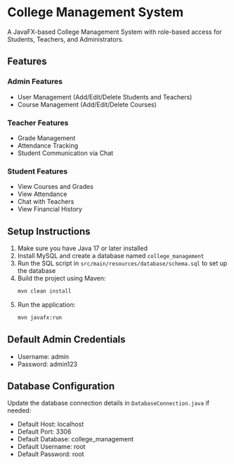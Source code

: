 # College Management System

A JavaFX-based College Management System with role-based access for Students, Teachers, and Administrators.

## Features

### Admin Features
- User Management (Add/Edit/Delete Students and Teachers)
- Course Management (Add/Edit/Delete Courses)

### Teacher Features
- Grade Management
- Attendance Tracking
- Student Communication via Chat

### Student Features
- View Courses and Grades
- View Attendance
- Chat with Teachers
- View Financial History

## Setup Instructions

1. Make sure you have Java 17 or later installed
2. Install MySQL and create a database named `college_management`
3. Run the SQL script in `src/main/resources/database/schema.sql` to set up the database
4. Build the project using Maven:
   ```bash
   mvn clean install
   ```
5. Run the application:
   ```bash
   mvn javafx:run
   ```

## Default Admin Credentials
- Username: admin
- Password: admin123

## Database Configuration
Update the database connection details in `DatabaseConnection.java` if needed:
- Default Host: localhost
- Default Port: 3306
- Default Database: college_management
- Default Username: root
- Default Password: root

